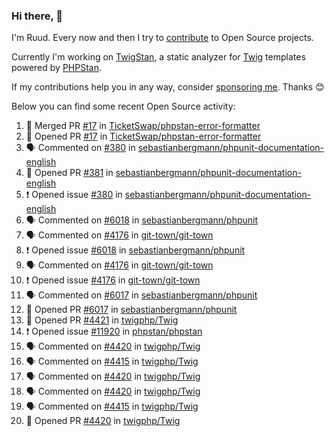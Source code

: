 ### Hi there, 👋

I'm Ruud. Every now and then I try to [contribute](https://github.com/pulls?q=+is%3Apr+author%3Aruudk+archived%3Afalse+is%3Apublic+) to Open Source projects.

Currently I'm working on [TwigStan](https://github.com/twigstan), a static analyzer for [Twig](https://twig.symfony.com/) templates powered by [PHPStan](https://phpstan.org/).

If my contributions help you in any way, consider [sponsoring me](https://github.com/sponsors/ruudk). Thanks 😊

Below you can find some recent Open Source activity:

<!--START_SECTION:activity-->
1. 🎉 Merged PR [#17](https://github.com/TicketSwap/phpstan-error-formatter/pull/17) in [TicketSwap/phpstan-error-formatter](https://github.com/TicketSwap/phpstan-error-formatter)
2. 💪 Opened PR [#17](https://github.com/TicketSwap/phpstan-error-formatter/pull/17) in [TicketSwap/phpstan-error-formatter](https://github.com/TicketSwap/phpstan-error-formatter)
3. 🗣 Commented on [#380](https://github.com/sebastianbergmann/phpunit-documentation-english/issues/380#issuecomment-2444482337) in [sebastianbergmann/phpunit-documentation-english](https://github.com/sebastianbergmann/phpunit-documentation-english)
4. 💪 Opened PR [#381](https://github.com/sebastianbergmann/phpunit-documentation-english/pull/381) in [sebastianbergmann/phpunit-documentation-english](https://github.com/sebastianbergmann/phpunit-documentation-english)
5. ❗ Opened issue [#380](https://github.com/sebastianbergmann/phpunit-documentation-english/issues/380) in [sebastianbergmann/phpunit-documentation-english](https://github.com/sebastianbergmann/phpunit-documentation-english)
6. 🗣 Commented on [#6018](https://github.com/sebastianbergmann/phpunit/issues/6018#issuecomment-2444461934) in [sebastianbergmann/phpunit](https://github.com/sebastianbergmann/phpunit)
7. 🗣 Commented on [#4176](https://github.com/git-town/git-town/issues/4176#issuecomment-2443578391) in [git-town/git-town](https://github.com/git-town/git-town)
8. ❗ Opened issue [#6018](https://github.com/sebastianbergmann/phpunit/issues/6018) in [sebastianbergmann/phpunit](https://github.com/sebastianbergmann/phpunit)
9. 🗣 Commented on [#4176](https://github.com/git-town/git-town/issues/4176#issuecomment-2441459213) in [git-town/git-town](https://github.com/git-town/git-town)
10. ❗ Opened issue [#4176](https://github.com/git-town/git-town/issues/4176) in [git-town/git-town](https://github.com/git-town/git-town)
11. 🗣 Commented on [#6017](https://github.com/sebastianbergmann/phpunit/pull/6017#issuecomment-2441412262) in [sebastianbergmann/phpunit](https://github.com/sebastianbergmann/phpunit)
12. 💪 Opened PR [#6017](https://github.com/sebastianbergmann/phpunit/pull/6017) in [sebastianbergmann/phpunit](https://github.com/sebastianbergmann/phpunit)
13. 💪 Opened PR [#4421](https://github.com/twigphp/Twig/pull/4421) in [twigphp/Twig](https://github.com/twigphp/Twig)
14. ❗ Opened issue [#11920](https://github.com/phpstan/phpstan/issues/11920) in [phpstan/phpstan](https://github.com/phpstan/phpstan)
15. 🗣 Commented on [#4420](https://github.com/twigphp/Twig/pull/4420#issuecomment-2437615355) in [twigphp/Twig](https://github.com/twigphp/Twig)
16. 🗣 Commented on [#4415](https://github.com/twigphp/Twig/pull/4415#issuecomment-2437610151) in [twigphp/Twig](https://github.com/twigphp/Twig)
17. 🗣 Commented on [#4420](https://github.com/twigphp/Twig/pull/4420#issuecomment-2437575096) in [twigphp/Twig](https://github.com/twigphp/Twig)
18. 🗣 Commented on [#4420](https://github.com/twigphp/Twig/pull/4420#issuecomment-2437571749) in [twigphp/Twig](https://github.com/twigphp/Twig)
19. 🗣 Commented on [#4415](https://github.com/twigphp/Twig/pull/4415#issuecomment-2437566705) in [twigphp/Twig](https://github.com/twigphp/Twig)
20. 💪 Opened PR [#4420](https://github.com/twigphp/Twig/pull/4420) in [twigphp/Twig](https://github.com/twigphp/Twig)
<!--END_SECTION:activity-->
